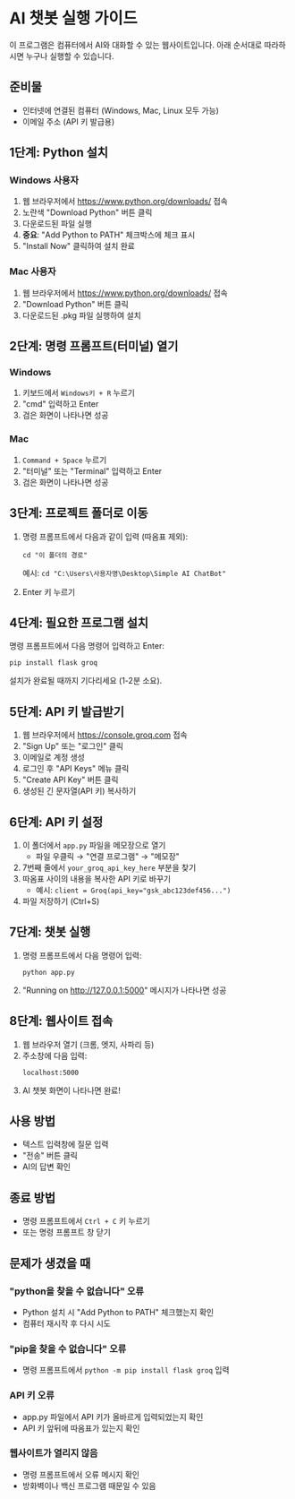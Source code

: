 # AI 챗봇 실행 가이드

이 프로그램은 컴퓨터에서 AI와 대화할 수 있는 웹사이트입니다. 아래 순서대로 따라하시면 누구나 실행할 수 있습니다.

## 준비물
- 인터넷에 연결된 컴퓨터 (Windows, Mac, Linux 모두 가능)
- 이메일 주소 (API 키 발급용)

## 1단계: Python 설치

### Windows 사용자
1. 웹 브라우저에서 https://www.python.org/downloads/ 접속
2. 노란색 "Download Python" 버튼 클릭
3. 다운로드된 파일 실행
4. **중요**: "Add Python to PATH" 체크박스에 체크 표시
5. "Install Now" 클릭하여 설치 완료

### Mac 사용자
1. 웹 브라우저에서 https://www.python.org/downloads/ 접속
2. "Download Python" 버튼 클릭
3. 다운로드된 .pkg 파일 실행하여 설치

## 2단계: 명령 프롬프트(터미널) 열기

### Windows
1. 키보드에서 `Windows키 + R` 누르기
2. "cmd" 입력하고 Enter
3. 검은 화면이 나타나면 성공

### Mac
1. `Command + Space` 누르기
2. "터미널" 또는 "Terminal" 입력하고 Enter
3. 검은 화면이 나타나면 성공

## 3단계: 프로젝트 폴더로 이동
1. 명령 프롬프트에서 다음과 같이 입력 (따옴표 제외):
   ```
   cd "이 폴더의 경로"
   ```
   예시: `cd "C:\Users\사용자명\Desktop\Simple AI ChatBot"`

2. Enter 키 누르기

## 4단계: 필요한 프로그램 설치
명령 프롬프트에서 다음 명령어 입력하고 Enter:
```
pip install flask groq
```
설치가 완료될 때까지 기다리세요 (1-2분 소요).

## 5단계: API 키 발급받기
1. 웹 브라우저에서 https://console.groq.com 접속
2. "Sign Up" 또는 "로그인" 클릭
3. 이메일로 계정 생성
4. 로그인 후 "API Keys" 메뉴 클릭
5. "Create API Key" 버튼 클릭
6. 생성된 긴 문자열(API 키) 복사하기

## 6단계: API 키 설정
1. 이 폴더에서 `app.py` 파일을 메모장으로 열기
   - 파일 우클릭 → "연결 프로그램" → "메모장"
2. 7번째 줄에서 `your_groq_api_key_here` 부분을 찾기
3. 따옴표 사이의 내용을 복사한 API 키로 바꾸기
   - 예시: `client = Groq(api_key="gsk_abc123def456...")`
4. 파일 저장하기 (Ctrl+S)

## 7단계: 챗봇 실행
1. 명령 프롬프트에서 다음 명령어 입력:
   ```
   python app.py
   ```
2. "Running on http://127.0.0.1:5000" 메시지가 나타나면 성공

## 8단계: 웹사이트 접속
1. 웹 브라우저 열기 (크롬, 엣지, 사파리 등)
2. 주소창에 다음 입력:
   ```
   localhost:5000
   ```
3. AI 챗봇 화면이 나타나면 완료!

## 사용 방법
- 텍스트 입력창에 질문 입력
- "전송" 버튼 클릭
- AI의 답변 확인

## 종료 방법
- 명령 프롬프트에서 `Ctrl + C` 키 누르기
- 또는 명령 프롬프트 창 닫기

## 문제가 생겼을 때

### "python을 찾을 수 없습니다" 오류
- Python 설치 시 "Add Python to PATH" 체크했는지 확인
- 컴퓨터 재시작 후 다시 시도

### "pip을 찾을 수 없습니다" 오류
- 명령 프롬프트에서 `python -m pip install flask groq` 입력

### API 키 오류
- app.py 파일에서 API 키가 올바르게 입력되었는지 확인
- API 키 앞뒤에 따옴표가 있는지 확인

### 웹사이트가 열리지 않음
- 명령 프롬프트에서 오류 메시지 확인
- 방화벽이나 백신 프로그램 때문일 수 있음

